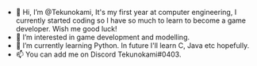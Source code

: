 - 👋 Hi, I’m @Tekunokami, It's my first year at computer engineering, I currently started coding so I have so much to learn to become a game developer. Wish me good luck!
- 👀 I’m interested in game development and modelling.
- 🌱 I’m currently learning Python. In future I'll learn C, Java etc hopefully.
- 📫 You can add me on Discord Tekunokami#0403.
